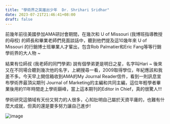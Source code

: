 ```yaml
---
title: "學術界之英雄出少年  Dr. Shrihari Sridhar"
date: 2023-07-21T21:46:41+08:00
draft: false
---
```


<!-- # 學術界之英雄出少年  Dr. Shrihari Sridhar -->

前幾年前往美國參加AMA研討會期間，在幾次和 U of Missouri (我博班指導教授的母校) 的師長和畢業老師們見面談話中，聽到他們提及這10幾年來 U of Missouri 的行銷博士班畢業人才輩出，包含Rob Palmatier和Eric Fang等等行銷學術界的大人物 ~

結果有位師叔 (我老師的同門學弟) 說有個學弟更是明日之星，名字叫Hari  ~ 後來又在不同場合聽到幾次他的名字，上網搜尋一看，2009取得學位，年紀應該和我差不多。今天早上開信箱收到AMA的My Journal Reader信件，看到一則訊息宣布學術界最頂尖期刊 Journal of Marketing的主編和共同主編，這位年輕學者畢業後用約11年時間走上學術巔峰，當上這本期刊的Editor in Chief，真的很驚人!!!

學術研究這領域有天份又努力的人很多，心知肚明自己屬於天資平庸的，也難有什麼大成就，但真的還是要多努力讓自己進步!

![image](https://github.com/drycchen/pics/assets/139937404/38d60bae-bd01-469d-a6c8-f8cc1b51df3b)

